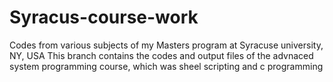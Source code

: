 # Syracus-course-work
Codes from various subjects of my Masters program at Syracuse university, NY, USA
This branch contains the codes and output files of the advnaced system programming course, which was sheel scripting and c programming
